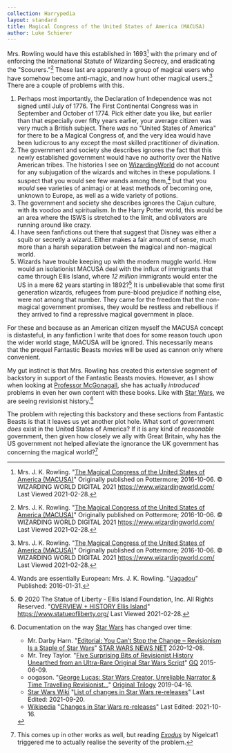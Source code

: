 ```yaml
---
collection: Harrypedia
layout: standard
title: Magical Congress of the United States of America (MACUSA)
author: Luke Schierer
---
```


Mrs. Rowling would have this established in 1693[^210228-8] with the primary
end of enforcing the International Statute of Wizarding Secrecy, and
eradicating the "Scourers."[^210228-9] These last are apparently a group of
magical users who have somehow become anti-magic, and now hunt other magical
users.[^210228-10] There are a couple of problems with this.

1. Perhaps most importantly, the Declaration of Independence was not signed
   until July of 1776. The First Continental Congress was in September and
   October of 1774. Pick either date you like, but earlier than that especially
   over fifty years earlier, your average citizen was very much a British
   subject. There _was_ no "United States of America" for there to be a Magical
   Congress of, and the very idea would have been ludicrous to any except the
   most skilled practitioner of divination.
2. The government and society she describes ignores the fact that this newly
   established government would have no authority over the Native American
   tribes. The histories I see on [WizardingWorld][ww] do not account for any
   subjugation of the wizards and witches in these populations. I suspect that
   you would see few wands among them,[^220715-2] but that you _would_
   see varieties of animagi or at least methods of becoming one, unknown
   to Europe, as well as a wide variety of potions.
3. The government and society she describes ignores the Cajun culture, with its
   voodoo and spiritualism. In the Harry Potter world, this would be an area
   where the ISWS is stretched to the limit, and oblivators are running around
   like crazy.
4. I have seen fanfictions out there that suggest that Disney was either a squib
   or secretly a wizard. Either makes a fair amount of sense, much more than a
   harsh separation between the magical and non-magical world.
5. Wizards have trouble keeping up with the modern muggle world. How would an
   isolationist MACUSA deal with the influx of immigrants that came through
   Ellis Island, where _12 million_ immigrants would enter the US in a mere 62
   years starting in 1892?[^210228-11] It is unbelievable that some first
   generation wizards, refugees from pure-blood prejudice if nothing else, were
   not among that number. They came for the freedom that the non-magical
   government promises, they would be restless and rebellious if they arrived to
   find a repressive magical government in place.

For these and because as an American citizen myself the MACUSA concept is
distasteful, in any fanfiction I write that does for some reason touch upon the
wider world stage, MACUSA will be ignored. This necessarily means that the
prequel Fantastic Beasts movies will be used as cannon only where convenient.

My gut instinct is that Mrs. Rowling has created this extensive segment of
backstory in support of the Fantastic Beasts movies. However, as I show when
looking at [Professor McGonagall][MM1], she has actually _introduced_ problems
in even her own content with these books. Like with [Star Wars][], we are
seeing revisionist history.[^211018-4]

The problem with rejecting this backstory and these sections from Fantastic
Beasts is that it leaves us yet another plot hole. What sort of government
_does_ exist in the United States of America? If it is any kind of _reasonable_
government, then given how closely we ally with Great Britain, why has the US
government not helped alleviate the ignorance the UK government has concerning
the magical world?[^211210-1]

[MM1]: /Harrypedia/people/McGonagall/Minerva/
[Star Wars]: https://www.starwars.com/
[ww]: https://www.wizardingworld.com/

[^211210-1]:
    This comes up in other works as well, but reading
    _[Exodus](https://www.fanfiction.net/s/11460241)_ by Nigelcat1 triggered me to
    actually realise the severity of the problem.

[^220715-2]:
    Wands are essentially European: Mrs. J. K. Rowling.
    "[Uagadou](https://www.rowlingindex.org/work/pmuag/)"
    Published: 2016-01-31.

[^211018-4]:
    Documentation on the way [Star Wars](https://www.starwars.com/) has
    changed over time:

    - Mr. Darby Harn. "[Editorial: You Can’t Stop the Change – Revisionism Is a
      Staple of Star
      Wars](https://www.starwarsnewsnet.com/2020/12/editorial-revisionism-is-the-point-of-star-wars.html)"
      [STAR WARS NEWS NET](https://www.starwarsnewsnet.com/)
      2020-12-08.
    - Mr. Trey Taylor.
      "[Five Surprising Bits of Revisionist History Unearthed from an Ultra-Rare
      Original Star Wars
      Script](https://www.gq.com/story/original-star-wars-script-revelations)"
      [GQ](https://www.gq.com/) 2015-06-09.
    - oogason. "[George Lucas: Star Wars Creator, Unreliable Narrator & Time
      Travelling
      Revisionist...](https://originaltrilogy.com/topic/George-Lucas-Star-Wars-Creator-Unreliable-Narrator-Time-Travelling-Revisionist/id/66986)"
      [Original Trilogy](https://originaltrilogy.com/) 2019-04-16.
    - [Star Wars Wiki](https://starwars.fandom.com/wiki)
      "[List of changes in Star Wars
      re-releases](https://starwars.fandom.com/wiki/List_of_changes_in_Star_Wars_re-releases)"
      Last Edited: 2021-09-20.
    - [Wikipedia](https://en.wikipedia.org/)
      "[Changes in Star Wars
      re-releases](https://en.wikipedia.org/wiki/Changes_in_Star_Wars_re-releases)"
      Last Edited: 2021-10-16.

[^210228-8]:
    Mrs. J. K. Rowling.
    "[The Magical Congress of the United States of America (MACUSA)](https://www.wizardingworld.com/writing-by-jk-rowling/MACUSA/)"
    Originally published on Pottermore; 2016-10-06. © WIZARDING WORLD DIGITAL 2021 https://www.wizardingworld.com/ Last Viewed 2021-02-28.

[^210228-9]:
    Mrs. J. K. Rowling.
    "[The Magical Congress of the United States of America (MACUSA)](https://www.wizardingworld.com/writing-by-jk-rowling/MACUSA/)"
    Originally published on Pottermore; 2016-10-06. © WIZARDING WORLD DIGITAL 2021 https://www.wizardingworld.com/ Last Viewed 2021-02-28.

[^210228-10]:
    Mrs. J. K. Rowling.
    "[The Magical Congress of the United States of America (MACUSA)](https://www.wizardingworld.com/writing-by-jk-rowling/MACUSA/)"
    Originally published on Pottermore; 2016-10-06. © WIZARDING WORLD DIGITAL 2021 https://www.wizardingworld.com/ Last Viewed 2021-02-28.

[^210228-11]:
    © 2020 The Statue of Liberty - Ellis Island Foundation, Inc. All
    Rights Reserved. "[OVERVIEW + HISTORY Ellis Island](https://www.statueofliberty.org/ellis-island/overview-history/)"
    https://www.statueofliberty.org/ Last Viewed 2021-02-28.
